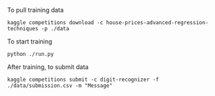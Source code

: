 To pull training data
```
kaggle competitions download -c house-prices-advanced-regression-techniques -p ./data
```
To start training
```
python ./run.py
```
After training, to submit data
```
kaggle competitions submit -c digit-recognizer -f ./data/submission.csv -m "Message"
```
